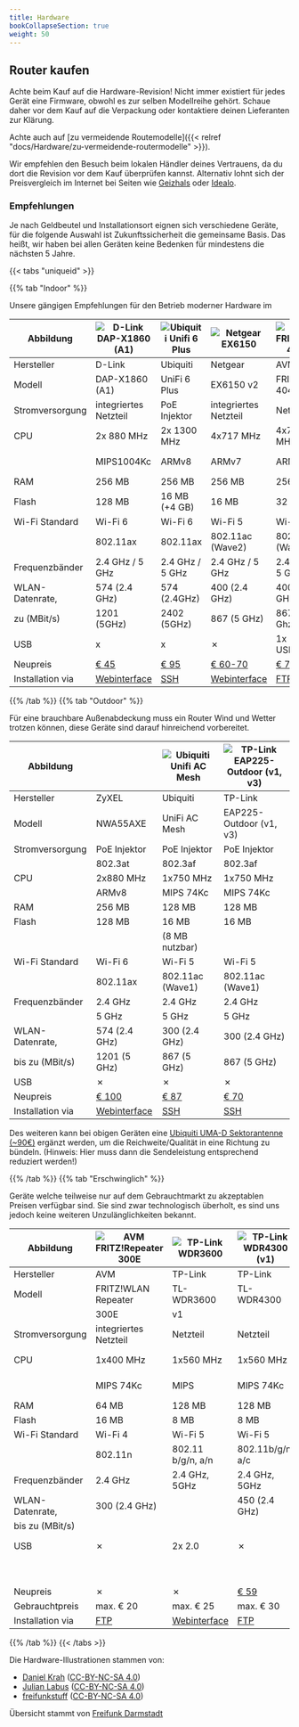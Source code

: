 ```yaml
---
title: Hardware
bookCollapseSection: true
weight: 50
---
```


## Router kaufen

Achte beim Kauf auf die Hardware-Revision!
Nicht immer existiert für jedes Gerät eine Firmware, obwohl es zur
selben Modellreihe gehört.
Schaue daher vor dem Kauf auf die Verpackung oder kontaktiere deinen
Lieferanten zur Klärung.

Achte auch auf [zu vermeidende Routemodelle]({{< relref "docs/Hardware/zu-vermeidende-routermodelle" >}}).

Wir empfehlen den Besuch beim lokalen Händler deines Vertrauens, da du
dort die Revision vor dem Kauf überprüfen kannst. Alternativ lohnt sich
der Preisvergleich im Internet bei Seiten wie
[Geizhals](https://geizhals.de/) oder [Idealo](https://www.idealo.de/).

### Empfehlungen

Je nach Geldbeutel und Installationsort eignen sich verschiedene Geräte,
für die folgende Auswahl ist Zukunftssicherheit die gemeinsame Basis.
Das heißt, wir haben bei allen Geräten keine Bedenken für mindestens die
nächsten 5 Jahre.

{{< tabs "uniqueid" >}}

{{% tab "Indoor" %}}

Unsere gängigen Empfehlungen für den Betrieb moderner Hardware im

| Abbildung        | ![D-Link DAP-X1860 (A1)](/hardware/d-link-dap-x1860-a1.svg)                                                            | ![Ubiquiti Unifi 6 Plus](/hardware/unifi_ac_lite.svg)                                                     | ![Netgear EX6150](/hardware/ex6150v2.svg)                                                                          | ![AVM FRITZ!Box 4040](/hardware/fritz4040.svg)                            | ![Ubiquiti Unifi AP AC-Lite](/hardware/unifi_ac_lite.svg)                       | ![GL.iNet GL-B1300](/hardware/gl-b1300.svg)                                                                        |
|------------------|------------------------------------------------------------------------------------------------------------------------|-----------------------------------------------------------------------------------------------------------|--------------------------------------------------------------------------------------------------------------------|---------------------------------------------------------------------------|---------------------------------------------------------------------------------|--------------------------------------------------------------------------------------------------------------------|
| Hersteller       | D-Link                                                                                                                 | Ubiquiti                                                                                                  | Netgear                                                                                                            | AVM                                                                       | Ubiquiti                                                                        | Gl.iNet                                                                                                            |
| Modell           | DAP-X1860 (A1)                                                                                                         | UniFi 6 Plus                                                                                              | EX6150 v2                                                                                                          | FRITZ!Box 4040                                                            | Unifi AC Lite                                                                   | GL-B1300                                                                                                           |
| Stromversorgung  | integriertes Netzteil                                                                                                  | PoE Injektor                                                                                              | integriertes Netzteil                                                                                              | Netzteil                                                                  | PoE Injektor                                                                    | Netzteil                                                                                                           |
| CPU              | 2x 880 MHz                                                                                                             | 2x 1300 MHz                                                                                               | 4x717 MHz                                                                                                          | 4x717 MHz                                                                 | 1x750 MHz                                                                       | 4x717 MHz                                                                                                          |
|                  | MIPS1004Kc                                                                                                             | ARMv8                                                                                                     | ARMv7                                                                                                              | ARMv7                                                                     | MIPS 74Kc                                                                       | ARMv7                                                                                                              |
| RAM              | 256 MB                                                                                                                 | 256 MB                                                                                                    | 256 MB                                                                                                             | 256 MB                                                                    | 128 MB                                                                          | 256 MB                                                                                                             |
| Flash            | 128 MB                                                                                                                 | 16 MB (+4 GB)                                                                                             | 16 MB                                                                                                              | 32 MB                                                                     | 16 MB                                                                           | 32 MB                                                                                                              |
| Wi-Fi Standard   | Wi-Fi 6                                                                                                                | Wi-Fi 6                                                                                                   | Wi-Fi 5                                                                                                            | Wi-Fi 5                                                                   | Wi-Fi 5                                                                         | Wi-Fi 5                                                                                                            |
|                  | 802.11ax                                                                                                               | 802.11ax                                                                                                  | 802.11ac (Wave2)                                                                                                   | 802.11ac (Wave2)                                                          | 802.11ac (Wave1)                                                                | 802.11ac (Wave2)                                                                                                   |
| Frequenzbänder   | 2.4 GHz / 5 GHz                                                                                                        | 2.4 GHz / 5 GHz                                                                                           | 2.4 GHz / 5 GHz                                                                                                    | 2.4 GHz / 5 GHz                                                           | 2.4 GHz / 5 GHz                                                                 | 2.4 GHz / 5 GHz                                                                                                    |
| WLAN-Datenrate,  | 574 (2.4 GHz)                                                                                                          | 574 (2.4GHz)                                                                                              | 400 (2.4 GHz)                                                                                                      | 400 (2.4 GHz)                                                             | 300 (2.4 GHz)                                                                   | 400 (2.4 GHz)                                                                                                      |
| zu (MBit/s)      | 1201 (5GHz)                                                                                                            | 2402 (5GHz)                                                                                               | 867 (5 GHz)                                                                                                        | 867 (5 Ghz)                                                               | 867 (5 GHz)                                                                     | 867 (5 GHz)                                                                                                        |
| USB              | x                                                                                                                      | x                                                                                                         | ✗                                                                                                                  | 1x USB3.0                                                                 | ✗                                                                               | 1x USB3.0                                                                                                          |
| Neupreis         | [€ 45](https://geizhals.de/d-link-dap-x1860-e-a2418687.html)                                                           | [€ 95](https://geizhals.de/ubiquiti-unifi-6-u6-a2849254.html)                                             | [€ 60-70](https://geizhals.de/netgear-wi-fi-range-extender-ex6150-ex6150-100pes-a1232062.html)                     | [€ 70](https://geizhals.de/avm-fritz-box-4040-20002763-a1501050.html)     | [€ 80](https://geizhals.de/ubiquiti-unifi-ap-ac-lite-uap-ac-lite-a1325765.html) | [€ 80-90](https://geizhals.de/gl-inet-gl-b1300-a1812653.html)                                                      |
| Installation via | [Webinterface](https://git.openwrt.org/?p=openwrt/openwrt.git;a=commitdiff;h=3c31f6b521bb5fc49e222a8f2bcd454b73452a0e) | [SSH](https://git.openwrt.org/?p=openwrt/openwrt.git;a=commit;h=75ee5546e9b7cfa5bbfd6f844ab8c5fffd5bb594) | [Webinterface](https://git.openwrt.org/?p=openwrt/openwrt.git;a=commit;h=970f1914be3f299fb302ca74a214589397000858) | [FTP](https://fritz-tools.readthedocs.io/de/latest/flashing/general.html) | [SSH](https://forum.darmstadt.freifunk.net/t/unifi-ap-erstinstallation/790)     | [Webinterface](https://git.openwrt.org/?p=openwrt/openwrt.git;a=commit;h=04d3308b6248ef21a6f0bc3378b342906c2d2865) |

{{% /tab %}}
{{% tab "Outdoor" %}}

Für eine brauchbare Außenabdeckung muss ein Router Wind und Wetter
trotzen können, diese Geräte sind darauf hinreichend vorbereitet.

| Abbildung        |                                                                             | ![Ubiquiti Unifi AC Mesh](/hardware/unifi_ac_mesh.svg)                      | ![TP-Link EAP225-Outdoor (v1, v3)](/hardware/unifi_ac_mesh.svg)                       |
|------------------|-----------------------------------------------------------------------------|-----------------------------------------------------------------------------|---------------------------------------------------------------------------------------|
| Hersteller       | ZyXEL                                                                       | Ubiquiti                                                                    | TP-Link                                                                               |
| Modell           | NWA55AXE                                                                    | UniFi AC Mesh                                                               | EAP225-Outdoor (v1, v3)                                                               |
| Stromversorgung  | PoE Injektor                                                                | PoE Injektor                                                                | PoE Injektor                                                                          |
|                  | 802.3at                                                                     | 802.3af                                                                     | 802.3af                                                                               |
| CPU              | 2x880 MHz                                                                   | 1x750 MHz                                                                   | 1x750 MHz                                                                             |
|                  | ARMv8                                                                       | MIPS 74Kc                                                                   | MIPS 74Kc                                                                             |
| RAM              | 256 MB                                                                      | 128 MB                                                                      | 128 MB                                                                                |
| Flash            | 128 MB                                                                      | 16 MB                                                                       | 16 MB                                                                                 |
|                  |                                                                             | (8 MB nutzbar)                                                              |                                                                                       |
| Wi-Fi Standard   | Wi-Fi 6                                                                     | Wi-Fi 5                                                                     | Wi-Fi 5                                                                               |
|                  | 802.11ax                                                                    | 802.11ac (Wave1)                                                            | 802.11ac (Wave1)                                                                      |
| Frequenzbänder   | 2.4 GHz                                                                     | 2.4 GHz                                                                     | 2.4 GHz                                                                               |
|                  | 5 GHz                                                                       | 5 GHz                                                                       | 5 GHz                                                                                 |
| WLAN-Datenrate,  | 574 (2.4 GHz)                                                               | 300 (2.4 GHz)                                                               | 300 (2.4 GHz)                                                                         |
| bis zu (MBit/s)  | 1201 (5 GHz)                                                                | 867 (5 GHz)                                                                 | 867 (5 GHz)                                                                           |
| USB              | ✗                                                                           | ✗                                                                           | ✗                                                                                     |
| Neupreis         | [€ 100](https://geizhals.de/zyxel-nwa55axe-nwa55axe-eu0102f-a2634709.html)  | [€ 87](https://geizhals.de/ubiquiti-unifi-ac-mesh-uap-ac-m-a1547488.html)   | [€ 70](https://geizhals.de/tp-link-omada-eap225-outdoor-a1813547.html)                |
| Installation via | [Webinterface](https://openwrt.org/toh/zyxel/nwa55axe?s[]=2#web_ui) | [SSH](https://forum.darmstadt.freifunk.net/t/unifi-ap-erstinstallation/790) | [SSH](https://openwrt.org/toh/tp-link/eap225#eap225_v3_eap225-outdoor_eap225-wall_v2)         |

Des weiteren kann bei obigen Geräten eine [Ubiquiti UMA-D Sektorantenne (~90€)](https://geizhals.de/ubiquiti-unifi-ac-mesh-uma-d-antenne-uma-d-a1777026.html) ergänzt werden, um die Reichweite/Qualität in eine Richtung zu bündeln. (Hinweis: Hier muss dann die Sendeleistung entsprechend reduziert werden!)

{{% /tab %}}
{{% tab "Erschwinglich" %}}

Geräte welche teilweise nur auf dem Gebrauchtmarkt zu akzeptablen
Preisen verfügbar sind. Sie sind zwar technologisch überholt, es sind
uns jedoch keine weiteren Unzulänglichkeiten bekannt.

| Abbildung        | ![AVM FRITZ!Repeater 300E](/hardware/fritz450e.svg)                       | ![TP-Link WDR3600](/hardware/wr1043nd.svg)                                  | ![TP-Link WDR4300 (v1) ](/hardware/TL-WDR4300.svg)                              | ![Netgear R6120](/hardware/netgear-r6120.svg)                               | ![AVM FRITZ!Box 4020](/hardware/fritz4020.svg)                            |                                                                             |
|------------------|---------------------------------------------------------------------------|-----------------------------------------------------------------------------|---------------------------------------------------------------------------------|-----------------------------------------------------------------------------|---------------------------------------------------------------------------|-----------------------------------------------------------------------------|
| Hersteller       | AVM                                                                       | TP-Link                                                                     | TP-Link                                                                         | Netgear                                                                     | AVM                                                                       | Gl.Inet                                                                     |
| Modell           | FRITZ!WLAN Repeater                                                       | TL-WDR3600                                                                  | TL-WDR4300                                                                      | R6120                                                                       | FRITZ!Box 4020                                                            | GL-MT300N-V2                                                                |
|                  | 300E                                                                      | v1                                                                          |                                                                                 |                                                                             |                                                                           |                                                                             |
| Stromversorgung  | integriertes Netzteil                                                     | Netzteil                                                                    | Netzteil                                                                        | Netzteil                                                                    | Netzteil                                                                  | USB                                                                         |
| CPU              | 1x400 MHz                                                                 | 1x560 MHz                                                                   | 1x560 MHz                                                                       | 1x580 MHz                                                                   | 1x750 MHz                                                                 | 1x580 MHz                                                                   |
|                  | MIPS 74Kc                                                                 | MIPS                                                                        | MIPS 74Kc                                                                       | MIPS 74Kc                                                                   | MIPS 74Kc                                                                 | MIPS24KEc                                                                   |
| RAM              | 64 MB                                                                     | 128 MB                                                                      | 128 MB                                                                          | 64 MB                                                                       | 128 MB                                                                    | 128 MB                                                                      |
| Flash            | 16 MB                                                                     | 8 MB                                                                        | 8 MB                                                                            | 16 MB                                                                       | 16 MB                                                                     | 16 MB                                                                       |
| Wi-Fi Standard   | Wi-Fi 4                                                                   | Wi-Fi 5                                                                     | Wi-Fi 5                                                                         | Wi-Fi 5                                                                     | Wi-Fi 4                                                                   | Wi-Fi 4                                                                     |
|                  | 802.11n                                                                   | 802.11 b/g/n, a/n                                                           | 802.11b/g/n, a/c                                                                | 802.11ac (Wave 1)                                                           | 802.11n                                                                   | 802.11b/g/n                                                                 |
| Frequenzbänder   | 2.4 GHz                                                                   | 2.4 GHz, 5GHz                                                               | 2.4 GHz, 5GHz                                                                   | 2.4 GHz / 5 GHz                                                             | 2.4 GHz                                                                   | 2.4 GHz                                                                     |
| WLAN-Datenrate,  | 300 (2.4 GHz)                                                             |                                                                             | 450 (2.4 GHz)                                                                   | 300 (2.4 GHz)                                                               | 450 (2.4 GHz)                                                             | 300 (2.4 GHz)                                                               |
| bis zu (MBit/s)  |                                                                           |                                                                             |                                                                                 | 866 (5 GHz)                                                                 |                                                                           |                                                                             |
| USB              | ✗                                                                         | 2x 2.0                                                                      | ✗                                                                               | 1x USB2.0                                                                   | (1x USB2.0)                                                               | (1x USB2.0)                                                                 |
|                  |                                                                           |                                                                             |                                                                                 |                                                                             | nicht unterstützt                                                         | nicht unterstützt                                                           |
| Neupreis         | ✗                                                                         | ✗                                                                           | [€ 59](https://geizhals.de/avm-fritz-wlan-repeater-450e-20002589-a1065058.html) | [€ 37](https://geizhals.de/netgear-r6120-r6120-100pes-a1624501.html)        | [€ 45](https://geizhals.de/avm-fritz-box-4020-20002713-a1244179.html)     | [€ 23](https://geizhals.de/gl-inet-mt300n-gl-mt300n-v2-a1662301.html)       |
| Gebrauchtpreis   | max. € 20                                                                 | max. € 25                                                                   | max. € 30                                                                       | max. € 35                                                                   | max. € 30                                                                 | ~ €23                                                                       |
| Installation via | [FTP](https://fritz-tools.readthedocs.io/de/latest/flashing/general.html) | [Webinterface](https://darmstadt.freifunk.net/mitmachen/router-einrichten/) | [FTP](https://fritz-tools.readthedocs.io/de/latest/flashing/general.html)       | [Webinterface](https://darmstadt.freifunk.net/mitmachen/router-einrichten/) | [FTP](https://fritz-tools.readthedocs.io/de/latest/flashing/general.html) | [Webinterface](https://darmstadt.freifunk.net/mitmachen/router-einrichten/) |
{{% /tab %}}
{{< /tabs >}}


Die Hardware-Illustrationen stammen von:

- [Daniel Krah](https://github.com/Moorviper/Freifunk-Router-Anleitungen)
  ([CC-BY-NC-SA 4.0](https://creativecommons.org/licenses/by-nc-sa/4.0/))
- [Julian Labus](https://github.com/belzebub40k/router-pics)
  ([CC-BY-NC-SA 4.0](http://creativecommons.org/licenses/by-nc-sa/4.0/))
- [freifunkstuff](https://github.com/freifunkstuff/meshviewer-hwimageshttps://github.com/freifunkstuff/meshviewer-hwimages)
  ([CC-BY-NC-SA 4.0](http://creativecommons.org/licenses/by-nc-sa/4.0/))

Übersicht stammt von [Freifunk Darmstadt](https://darmstadt.freifunk.net/mitmachen/unterstuetzte-geraete/)
